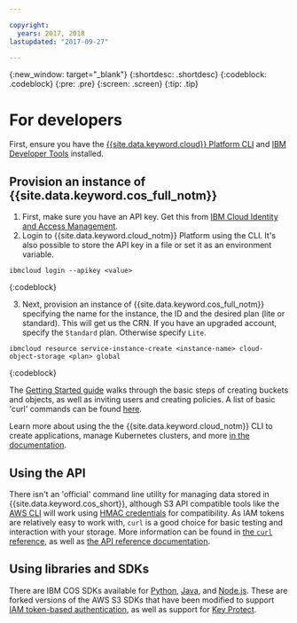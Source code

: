 ```yaml
---

copyright:
  years: 2017, 2018
lastupdated: "2017-09-27"

---
```

{:new_window: target="_blank"}
{:shortdesc: .shortdesc}
{:codeblock: .codeblock}
{:pre: .pre}
{:screen: .screen}
{:tip: .tip}

# For developers

First, ensure you have the [{{site.data.keyword.cloud}} Platform CLI](https://clis.ng.bluemix.net/ui/home.html) and [IBM Developer Tools](https://console.bluemix.net/docs/cloudnative/idt/index.html) installed.

## Provision an instance of {{site.data.keyword.cos_full_notm}}
  1. First, make sure you have an API key.  Get this from [IBM Cloud Identity and Access Management](https://www.bluemix.net/iam/#/apikeys).
  2. Login to {{site.data.keyword.cloud_notm}} Platform using the CLI.  It's also possible to store the API key in a file or set it as an environment variable.

```
ibmcloud login --apikey <value>
```
{:codeblock}

  3. Next, provision an instance of {{site.data.keyword.cos_full_notm}} specifying the name for the instance, the ID and the desired plan (lite or standard).  This will get us the CRN.  If you have an upgraded account, specify the `Standard` plan.  Otherwise specify `Lite`.

```
ibmcloud resource service-instance-create <instance-name> cloud-object-storage <plan> global
```
{:codeblock}

The [Getting Started guide](/docs/services/cloud-object-storage/getting-started.html) walks through the basic steps of creating buckets and objects, as well as inviting users and creating policies.  A list of basic 'curl' commands can be found [here](/docs/services/cloud-object-storage/cli/curl.html).

Learn more about using the the {{site.data.keyword.cloud_notm}} CLI to create applications, manage Kubernetes clusters, and more [in the documentation](/docs/cli/reference/bluemix_cli/bx_cli.html).


## Using the API

There isn't an 'official' command line utility for managing data stored in {{site.data.keyword.cos_short}}, although S3 API compatible tools like the [AWS CLI](/docs/services/cloud-object-storage/cli/aws-cli.html) will work using [HMAC credentials](/docs/services/cloud-object-storage/hmac/credentials.html) for compatibility.  As IAM tokens are relatively easy to work with, `curl` is a good choice for basic testing and interaction with your storage.  More information can be found in [the `curl` reference](/docs/services/cloud-object-storage/cli/curl.html), as well as [the API reference documentation](/docs/services/cloud-object-storage/api-reference/about-api.html).

## Using libraries and SDKs

There are IBM COS SDKs available for [Python](/docs/services/cloud-object-storage/libraries/python.html), [Java](/docs/services/cloud-object-storage/libraries/java.html), and [Node.js](/docs/services/cloud-object-storage/libraries/node.html). These are forked versions of the AWS S3 SDKs that have been modified to support [IAM token-based authentication](/docs/services/cloud-object-storage/iam/overview.html), as well as support for [Key Protect](/docs/services/cloud-object-storage/basics/encryption.html). 
